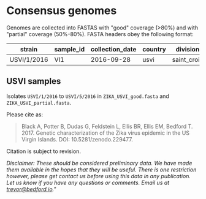 # Consensus genomes

Genomes are collected into FASTAS with "good" coverage (>80%) and with "partial" coverage (50%-80%). FASTA headers obey the following format:

strain      | sample_id | collection_date | country | division    | location
----------- | --------- | --------------- | ------- | ----------- | --------
USVI/1/2016 | VI1       | 2016-09-28      | usvi    | saint_croix | saint_croix

## USVI samples

Isolates `USVI/1/2016` to `USVI/5/2016` in `ZIKA_USVI_good.fasta` and `ZIKA_USVI_partial.fasta`.

Please cite as:

> Black A, Potter B, Dudas G, Feldstein L, Ellis BR, Ellis EM, Bedford T. 2017. Genetic characterization of the Zika virus epidemic in the US Virgin Islands. DOI: 10.5281/zenodo.229477.

Citation is subject to revision.

_Disclaimer: These should be considered preliminary data. We have made them available in the hopes that they will be useful. There is one restriction however, please get contact us before using this data in any publication. Let us know if you have any questions or comments. Email us at trevor@bedford.io."_
